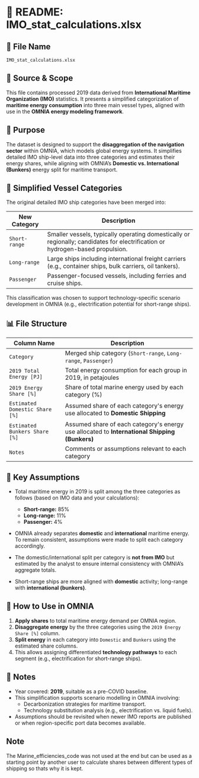 
# 📘 README: IMO_stat_calculations.xlsx

## 📂 File Name
`IMO_stat_calculations.xlsx`

## 📅 Source & Scope
This file contains processed 2019 data derived from **International Maritime Organization (IMO)** statistics. It presents a simplified categorization of **maritime energy consumption** into three main vessel types, aligned with use in the **OMNIA energy modeling framework**.

## 🎯 Purpose
The dataset is designed to support the **disaggregation of the navigation sector** within OMNIA, which models global energy systems. It simplifies detailed IMO ship-level data into three categories and estimates their energy shares, while aligning with OMNIA’s **Domestic vs. International (Bunkers)** energy split for maritime transport.

## 🧭 Simplified Vessel Categories

The original detailed IMO ship categories have been merged into:

| New Category    | Description                                                                 |
|----------------|-----------------------------------------------------------------------------|
| `Short-range`   | Smaller vessels, typically operating domestically or regionally; candidates for electrification or hydrogen-based propulsion. |
| `Long-range`    | Large ships including international freight carriers (e.g., container ships, bulk carriers, oil tankers). |
| `Passenger`     | Passenger-focused vessels, including ferries and cruise ships.              |

This classification was chosen to support technology-specific scenario development in OMNIA (e.g., electrification potential for short-range ships).

## 📊 File Structure

| Column Name                         | Description                                                                 |
|------------------------------------|-----------------------------------------------------------------------------|
| `Category`                         | Merged ship category (`Short-range`, `Long-range`, `Passenger`)            |
| `2019 Total Energy [PJ]`          | Total energy consumption for each group in 2019, in petajoules             |
| `2019 Energy Share [%]`           | Share of total marine energy used by each category (%)                     |
| `Estimated Domestic Share [%]`     | Assumed share of each category's energy use allocated to **Domestic Shipping** |
| `Estimated Bunkers Share [%]`      | Assumed share of each category's energy use allocated to **International Shipping (Bunkers)** |
| `Notes`                            | Comments or assumptions relevant to each category                          |

## 📌 Key Assumptions

- Total maritime energy in 2019 is split among the three categories as follows (based on IMO data and your calculations):
  - **Short-range:** 85%
  - **Long-range:** 11%
  - **Passenger:** 4%

- OMNIA already separates **domestic** and **international** maritime energy. To remain consistent, assumptions were made to split each category accordingly.

- The domestic/international split per category is **not from IMO** but estimated by the analyst to ensure internal consistency with OMNIA’s aggregate totals.

- Short-range ships are more aligned with **domestic** activity; long-range with **international (bunkers)**.

## 🧩 How to Use in OMNIA

1. **Apply shares** to total maritime energy demand per OMNIA region.
2. **Disaggregate energy** by the three categories using the `2019 Energy Share [%]` column.
3. **Split energy** in each category into `Domestic` and `Bunkers` using the estimated share columns.
4. This allows assigning differentiated **technology pathways** to each segment (e.g., electrification for short-range ships).

## 📎 Notes
- Year covered: **2019**, suitable as a pre-COVID baseline.
- This simplification supports scenario modelling in OMNIA involving:
  - Decarbonization strategies for maritime transport.
  - Technology substitution analysis (e.g., electrification vs. liquid fuels).
- Assumptions should be revisited when newer IMO reports are published or when region-specific port data becomes available.

## Note
The Marine_efficiencies_code was not used at the end but can be used as a starting point by another user to calculate shares between different types of shipping so thats why it is kept.
